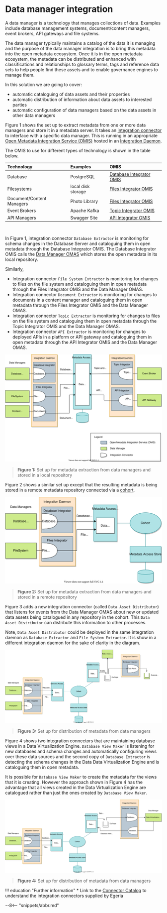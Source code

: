 <!-- SPDX-License-Identifier: CC-BY-4.0 -->
<!-- Copyright Contributors to the ODPi Egeria project 2020. -->

# Data manager integration

A data manager is a technology that manages collections of data.  Examples include database management systems, document/content managers, event brokers, API gateways and file systems.

The data manager typically maintains a catalog of the data it is managing and the purpose of the data manager integration is to bring this metadata into the open metadata ecosystem. Once it is in the open metadata ecosystem, the metadata can be distributed and enhanced with classifications and relationships to glossary terms, tags and reference data sets to help people find these assets and to
enable governance engines to manage them.

In this solution we are going to cover:

* automatic cataloguing of data assets and their properties
* automatic distribution of information about data assets to interested parties
* automatic configuration of data managers based on the data assets in other data managers

Figure 1 shows the set up to extract metadata from one or more data managers and store it in a metadata server. It takes an [integration connector](/concepts/integration-connector) to interface with a specific data manager.  This is running in an appropriate [Open Metadata Integration Service (OMIS)](/services/omis) hosted in an [Integration Daemon](/concepts/integration-daemon).

The OMIS to use for different types of technology is shown in the table below.

| Technology | Examples | OMIS   |
| :--------- | :------- | :--------- |
| Database | PostgreSQL | [Database Integrator OMIS](/services/omis/database-integrator/overview) |
| Filesystems | local disk storage | [Files Integrator OMIS](/services/omis/files-integrator/overview) |
| Document/Content Managers | Photo Library | [Files Integrator OMIS](/services/omis/files-integrator/overview) |
| Event Brokers | Apache Kafka | [Topic Integrator OMIS](/services/omis/topic-integrator/overview) |
| API Managers | Swagger Site | [API Integrator OMIS](/services/omis/api-integrator/overview) |

<br>

In Figure 1, integration connector `Database Extractor` is monitoring for schema changes in the Database Server and cataloguing them in open metadata through the Database Integrator OMIS.  The Database Integrator OMIS calls the [Data Manager OMAS](/services/omas/data-manager/overview) which stores the open metadata in its local repository.

Similarly,
 
* Integration connector `File System Extractor` is monitoring for changes to files on the file system and
cataloguing them in open metadata through the Files Integrator OMIS and the Data Manager OMAS.
* Integration connector `Document Extractor` is monitoring for changes to documents in a content manager and
cataloguing them in open metadata through the Files Integrator OMIS and the Data Manager OMAS.
* Integration connector `Topic Extractor` is monitoring for changes to files on the file system and
cataloguing them in open metadata through the Topic Integrator OMIS and the Data Manager OMAS.
* Integration connector `API Extractor` is monitoring for changes to deployed APIs in a platform or API gateway and
cataloguing them in open metadata through the API Integrator OMIS and the Data Manager OMAS.


![Figure 1](data-manager-integration-metadata-extraction.svg)
> **Figure 1:** Set up for metadata extraction from data managers and stored in a local repository

Figure 2 shows a similar set up except that the resulting metadata is being stored in a remote metadata
repository connected via a [cohort](/concepts/cohort-member).

![Figure 2](data-manager-integration-metadata-extraction-remote.svg)
> **Figure 2:** Set up for metadata extraction from data managers and stored in a remote repository

Figure 3 adds a new integration connector (called `Data Asset Distributor`) that listens for events
from the Data Manager OMAS about new or updated data assets being catalogued in
any repository in the cohort.  This `Data Asset Distributor` can distribute this information to other processes.

Note, `Data Asset Distributor` could be deployed in the same integration daemon as `Database Extractor`
and `File System Extractor`.  It is show in a different integration daemon for the sake of clarity in the diagram.

![Figure 3](data-manager-integration-metadata-distribution.svg)
> **Figure 3:** Set up for distribution of metadata from data managers

Figure 4 shows two integration connectors that are maintaining database views in a Data Virtualization Engine.
`Database View Maker` is listening for new databases and schema changes and automatically configuring views over
these data sources and the second copy of `Database Extractor` is detecting the schema changes in the Data
Data Virtualization Engine and is cataloguing them in open metadata.

It is possible for `Database View Maker` to create the metadata for the views that it is creating.
However the approach shown in Figure 4 has the advantage that all views created in the Data Virtualization Engine
are catalogued rather than just the ones created by `Database View Maker`.

![Figure 4](data-manager-integration-metadata-synchronization.svg)
> **Figure 4:** Set up for distribution of metadata from data managers


!!! education "Further information"
    * Link to the [Connector Catalog](/connectors) to understand the integration connectors supplied by Egeria

--8<-- "snippets/abbr.md"
